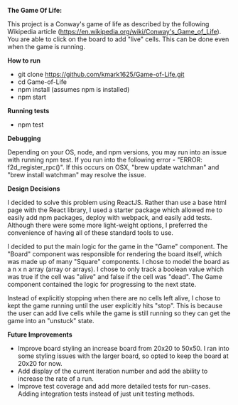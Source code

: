 **The Game Of Life:**

This project is a Conway's game of life as described by the following Wikipedia article (https://en.wikipedia.org/wiki/Conway's_Game_of_Life).  You are able to click on the board to add "live" cells. This can be done even when the game is running.

**How to run**

* git clone https://github.com/kmark1625/Game-of-Life.git
* cd Game-of-Life
* npm install (assumes npm is installed)
* npm start

**Running tests**

* npm test

**Debugging**

Depending on your OS, node, and npm versions, you may run into an issue with running npm test.  If you run into the following error - "ERROR: f2d_register_rpc()".  If this occurs on OSX, "brew update watchman" and "brew install watchman" may resolve the issue.

**Design Decisions**

I decided to solve this problem using ReactJS. Rather than use a base html page with the React library, I used a starter package which allowed me to easily add npm packages, deploy with webpack, and easily add tests. Although there were some more light-weight options, I preferred the convenience of having all of these standard tools to use.

I decided to put the main logic for the game in the "Game" component. The "Board" component was responsible for rendering the board itself, which was made up of many "Square" components. I chose to model the board as a n x n array (array or arrays). I chose to only track a boolean value which was true if the cell was "alive" and false if the cell was "dead". The Game component contained the logic for progressing to the next state.

Instead of explicitly stopping when there are no cells left alive, I chose to kept the game running until the user explicitly hits "stop".  This is because the user can add live cells while the game is still running so they can get the game into an "unstuck" state.

**Future Improvements**

* Improve board styling an increase board from 20x20 to 50x50. I ran into some styling issues with the larger board, so opted to keep the board at 20x20 for now.
* Add display of the current iteration number and add the ability to increase the rate of a run.
* Improve test coverage and add more detailed tests for run-cases.  Adding integration tests instead of just unit testing methods.
